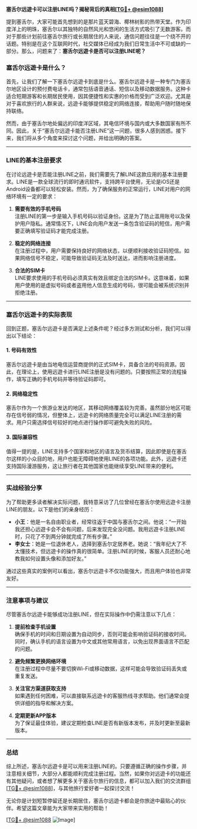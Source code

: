 **塞舌尔远遊卡可以注册LINE吗？揭秘背后的真相[[TG💪+ @esim1088](https://t.me/s/esim1088)]**

提到塞舌尔，大家可能首先想到的是那片蓝天碧海、椰林树影的热带天堂。作为印度洋上的明珠，塞舌尔以其独特的自然风光和悠闲的生活方式吸引了无数游客。而对于那些计划前往塞舌尔旅行或长期居住的人来说，通信问题往往是一个绕不开的话题。特别是在这个互联网时代，社交媒体已经成为我们日常生活中不可或缺的一部分。那么，问题来了：**塞舌尔远遊卡是否可以注册LINE呢？**

### 塞舌尔远遊卡是什么？

首先，让我们了解一下塞舌尔远遊卡到底是什么。塞舌尔远遊卡是一种专门为塞舌尔地区设计的预付费电话卡，通常包括语音通话、短信以及移动数据服务。这种卡适合短期游客和长期居民使用，因其便捷性和实惠的价格而受到广泛欢迎。尤其是对于喜欢旅行的人群来说，远遊卡能够提供稳定的网络连接，帮助用户随时随地保持联络。

然而，由于塞舌尔地处偏远的印度洋区域，其电信环境与国内或大多数国家有所不同。因此，关于“塞舌尔远遊卡能否注册LINE”这一问题，很多人感到困惑。接下来，我们将从多个角度来探讨这个问题，并给出明确的答案。

---

### LINE的基本注册要求

在讨论远遊卡是否能注册LINE之前，我们需要先了解LINE这款应用的基本注册要求。LINE是一款全球流行的即时通讯软件，支持跨平台使用，无论是iOS还是Android设备都可以轻松安装。然而，为了确保服务的正常运行，LINE对用户的网络环境有一定的要求：

1. **需要有效的手机号码**  
   注册LINE的第一步是输入手机号码以验证身份。这是为了防止滥用账号以及保护用户隐私。通常情况下，LINE会向用户发送一条包含验证码的短信，用户需要正确填写验证码才能完成注册。

2. **稳定的网络连接**  
   在注册过程中，用户需要保持良好的网络状态，以便顺利接收验证码短信。如果网络信号不稳定，可能导致验证码无法及时送达，进而影响注册进度。

3. **合法的SIM卡**  
   LINE要求使用的手机号码必须真实有效且绑定合法的SIM卡。这意味着，如果用户使用的是虚拟号码或者盗用他人信息生成的号码，很可能会被系统识别并拒绝注册。

---

### 塞舌尔远遊卡的实际表现

回到正题，塞舌尔远遊卡是否满足上述条件呢？经过多方测试和分析，我们可以得出以下结论：

#### 1. 号码有效性
塞舌尔远遊卡是由当地电信运营商提供的正式SIM卡，具备合法的号码资源。因此，在理论上，使用远遊卡进行LINE注册是没有问题的。只要按照正常的流程操作，填写正确的手机号码并等待验证码即可。

#### 2. 网络稳定性
塞舌尔作为一个旅游业发达的地区，其移动网络覆盖较为完善。虽然部分地区可能存在信号弱的情况，但整体上，远遊卡的网络质量完全可以满足LINE注册的需求。用户只需选择信号较好的地点进行操作即可避免失败的风险。

#### 3. 国际兼容性
值得一提的是，LINE支持多个国家和地区的语言及货币结算，因此即使是在塞舌尔这样的小众目的地，用户也能无障碍地使用LINE的各项功能。此外，远遊卡还支持国际漫游服务，这让旅行者在其他国家也能继续享受LINE带来的便利。

---

### 实战经验分享

为了帮助更多读者解决实际问题，我特意采访了几位曾经在塞舌尔使用远遊卡注册LINE的朋友。以下是他们的亲身经历：

- **小王**：他是一名自由职业者，经常往返于中国与塞舌尔之间。他说：“一开始我还担心远遊卡会不会有问题，后来发现完全没问题。我用远遊卡注册LINE时，只花了不到两分钟就完成了所有步骤。”  
- **李女士**：她是一位退休老人，选择到塞舌尔定居养老。她说：“我年纪大了不太懂技术，但远遊卡的操作真的很简单。注册LINE的时候，客服人员还耐心地教我如何设置头像和添加好友。”  

通过这些真实的案例可以看出，塞舌尔远遊卡不仅功能强大，而且用户体验也非常友好。

---

### 注意事项与建议

尽管塞舌尔远遊卡能够成功注册LINE，但在实际操作中仍需注意以下几点：

1. **提前检查手机设置**  
   确保手机的时间和日期设置为自动同步，否则可能会影响验证码的接收时间。同时，确认手机的语言设置为中文或其他常用语言，以免出现界面语言不匹配的问题。

2. **避免频繁更换网络环境**  
   在注册过程中尽量不要切换Wi-Fi或移动数据，这样可能会导致验证码丢失或重复发送。

3. **关注官方渠道获取支持**  
   如果遇到任何困难，可以直接联系远遊卡的客服热线寻求帮助。他们通常会提供详细的指导和解决方案。

4. **定期更新APP版本**  
   为了保证最佳体验，建议定期检查LINE是否有新版本发布，并及时更新至最新版本。

---

### 总结

综上所述，塞舌尔远遊卡是可以用来注册LINE的。只要遵循正确的操作步骤，并注意相关细节，大部分人都能顺利完成注册过程。当然，如果你对远遊卡的功能还有其他疑问，或者想了解更多关于塞舌尔旅行的信息，都可以加入我们的交流群组[[TG💪+ @esim1088](https://t.me/s/esim1088)]，与其他旅行爱好者一起探讨交流！

无论你是计划短暂停留还是长期居住，塞舌尔远遊卡都会是你旅途中最贴心的伙伴。希望这篇文章能为大家带来实用的帮助！  

[[TG💪+ @esim1088](https://t.me/s/esim1088) ![Image](https://i.postimg.cc/4NQfJmqS/Snipaste-2025-05-13-00-14-12.png)]
